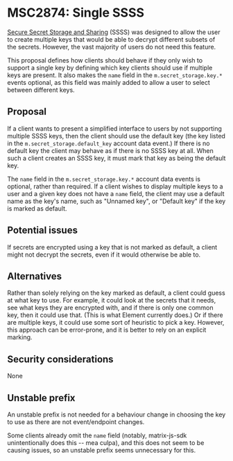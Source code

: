 # MSC2874: Single SSSS

[Secure Secret Storage and
Sharing](https://github.com/matrix-org/matrix-doc/pull/1946) (SSSS) was
designed to allow the user to create multiple keys that would be able to
decrypt different subsets of the secrets.  However, the vast majority of users
do not need this feature.

This proposal defines how clients should behave if they only wish to support a
single key by defining which key clients should use if multiple keys are
present.  It also makes the `name` field in the `m.secret_storage.key.*` events
optional, as this field was mainly added to allow a user to select between
different keys.

## Proposal

If a client wants to present a simplified interface to users by not supporting
multiple SSSS keys, then the client should use the default key (the key listed
in the `m.secret_storage.default_key` account data event.)  If there is no
default key the client may behave as if there is no SSSS key at all.  When such
a client creates an SSSS key, it must mark that key as being the default key.

The `name` field in the `m.secret_storage.key.*` account data events is
optional, rather than required.  If a client wishes to display multiple keys to
a user and a given key does not have a `name` field, the client may use a
default name as the key's name, such as "Unnamed key", or "Default key" if the
key is marked as default.

## Potential issues

If secrets are encrypted using a key that is not marked as default, a client
might not decrypt the secrets, even if it would otherwise be able to.

## Alternatives

Rather than solely relying on the key marked as default, a client could guess
at what key to use.  For example, it could look at the secrets that it needs,
see what keys they are encrypted with, and if there is only one common key,
then it could use that.  (This is what Element currently does.)  Or if there
are multiple keys, it could use some sort of heuristic to pick a key.  However,
this approach can be error-prone, and it is better to rely on an explicit
marking.

## Security considerations

None

## Unstable prefix

An unstable prefix is not needed for a behaviour change in choosing the key to
use as there are not event/endpoint changes.

Some clients already omit the `name` field (notably, matrix-js-sdk
unintentionally does this -- mea culpa), and this does not seem to be causing
issues, so an unstable prefix seems unnecessary for this.
